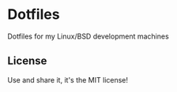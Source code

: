 # Dotfiles
Dotfiles for my Linux/BSD development machines

## License
Use and share it, it's the MIT license!
